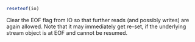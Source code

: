 ```julia
reseteof(io)
```

Clear the EOF flag from IO so that further reads (and possibly writes) are again allowed. Note that it may immediately get re-set, if the underlying stream object is at EOF and cannot be resumed.
